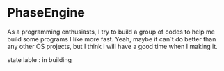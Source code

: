 # PhaseEngine
As a programming enthusiasts, I try to build a group of codes to help me build some programs I like more fast. Yeah, maybe it can`t do better than any other OS projects, but I think I will have a good time when I making it.

state lable : in building
